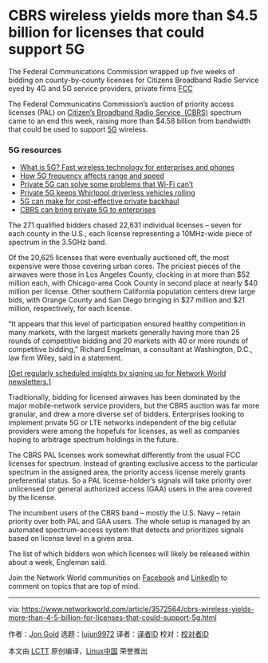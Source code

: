 [#]: collector: (lujun9972)
[#]: translator: ( )
[#]: reviewer: ( )
[#]: publisher: ( )
[#]: url: ( )
[#]: subject: (CBRS wireless yields more than $4.5 billion for licenses that could support 5G)
[#]: via: (https://www.networkworld.com/article/3572564/cbrs-wireless-yields-more-than-4-5-billion-for-licenses-that-could-support-5g.html)
[#]: author: (Jon Gold https://www.networkworld.com/author/Jon-Gold/)

CBRS wireless yields more than $4.5 billion for licenses that could support 5G
======
The Federal Communications Commission wrapped up five weeks of bidding on county-by-county licenses for Citizens Broadband Radio Service eyed by 4G and 5G service providers, private firms
[FCC][1]

The Federal Communicatins Commission’s auction of priority access licenses (PAL) on [Citizen’s Broadband Radio Service  (CBRS)][2] spectrum came to an end this week, raising more than $4.58 billion from bandwidth that could be used to support [5G][3] wireless.

### 5G resources

  * [What is 5G? Fast wireless technology for enterprises and phones][3]
  * [How 5G frequency affects range and speed][4]
  * [Private 5G can solve some problems that Wi-Fi can’t][5]
  * [Private 5G keeps Whirlpool driverless vehicles rolling][6]
  * [5G can make for cost-effective private backhaul][7]
  * [CBRS can bring private 5G to enterprises][8]



The 271 qualified bidders chased 22,631 individual licenses – seven for each county in the U.S., each license representing a 10MHz-wide piece of spectrum in the 3.5GHz band.

Of the 20,625 licenses that were eventually auctioned off, the most expensive were those covering urban cores. The priciest pieces of the airwaves were those in Los Angeles County, clocking in at more than $52 million each, with Chicago-area Cook County in second place at nearly $40 million per license. Other southern California population centers drew large bids, with Orange County and San Diego bringing in $27 million and $21 million, respectively, for each license.

“It appears that this level of participation ensured healthy competition in many markets, with the largest markets generally having more than 25 rounds of competitive bidding and 20 markets with 40 or more rounds of competitive bidding,” Richard Engelman, a consultant at Washington, D.C., law firm Wiley, said in a statement.

[[Get regularly scheduled insights by signing up for Network World newsletters.]][9]

Traditionally, bidding for licensed airwaves has been dominated by the major mobile-network service providers, but the CBRS auction was far more granular, and drew a more diverse set of bidders. Enterprises looking to implement private 5G or LTE networks independent of the big cellular providers were among the hopefuls for licenses, as well as companies hoping to arbitrage spectrum holdings in the future.

The CBRS PAL licenses work somewhat differently from the usual FCC licenses for spectrum. Instead of granting exclusive access to the particular spectrum in the assigned area, the priority access license merely grants preferential status. So a PAL license-holder’s signals will take priority over unlicensed (or general authorized access (GAA) users in the area covered by the license.

The incumbent users of the CBRS band – mostly the U.S. Navy – retain priority over both PAL and GAA users. The whole setup is managed by an automated spectrum-access system that detects and prioritizes signals based on license level in a given area.

The list of which bidders won which licenses will likely be released within about a week, Engleman said.

Join the Network World communities on [Facebook][10] and [LinkedIn][11] to comment on topics that are top of mind.

--------------------------------------------------------------------------------

via: https://www.networkworld.com/article/3572564/cbrs-wireless-yields-more-than-4-5-billion-for-licenses-that-could-support-5g.html

作者：[Jon Gold][a]
选题：[lujun9972][b]
译者：[译者ID](https://github.com/译者ID)
校对：[校对者ID](https://github.com/校对者ID)

本文由 [LCTT](https://github.com/LCTT/TranslateProject) 原创编译，[Linux中国](https://linux.cn/) 荣誉推出

[a]: https://www.networkworld.com/author/Jon-Gold/
[b]: https://github.com/lujun9972
[1]: https://www.flickr.com/photos/fccdotgov/4808818548/
[2]: https://www.networkworld.com/article/3180615/faq-what-in-the-wireless-world-is-cbrs.html
[3]: https://www.networkworld.com/article/3203489/what-is-5g-fast-wireless-technology-for-enterprises-and-phones.html
[4]: https://www.networkworld.com/article/3568253/how-5g-frequency-affects-range-and-speed.html
[5]: https://www.networkworld.com/article/3568614/private-5g-can-solve-some-enterprise-problems-that-wi-fi-can-t.html
[6]: https://www.networkworld.com/article/3488799/private-5g-keeps-whirlpool-driverless-vehicles-rolling.html
[7]: https://www.networkworld.com/article/3570724/5g-can-make-for-cost-effective-private-backhaul.html
[8]: https://www.networkworld.com/article/3529291/cbrs-wireless-can-bring-private-5g-to-enterprises.html
[9]: https://www.networkworld.com/newsletters/signup.html
[10]: https://www.facebook.com/NetworkWorld/
[11]: https://www.linkedin.com/company/network-world
